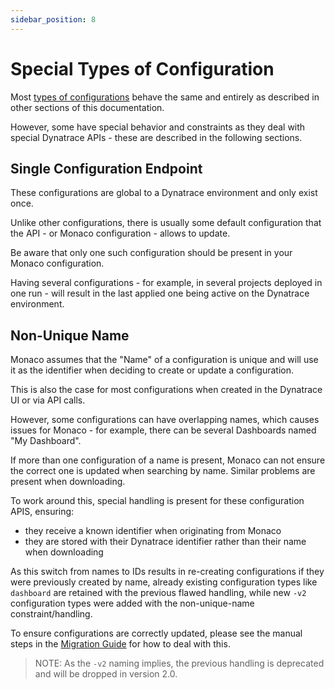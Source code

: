 ```yaml
---
sidebar_position: 8
---
```


# Special Types of Configuration

Most [types of configurations](configTypes_tokenPermissions.md) behave the same and entirely as described in other sections of this documentation.

However, some have special behavior and constraints as they deal with special Dynatrace APIs - these are described in the following sections.

## Single Configuration Endpoint

These configurations are global to a Dynatrace environment and only exist once.

Unlike other configurations, there is usually some default configuration that the API - or Monaco configuration - allows to update.

Be aware that only one such configuration should be present in your Monaco configuration.

Having several configurations - for example, in several projects deployed in one run - will result in the last applied one being active on the Dynatrace environment.

## Non-Unique Name

Monaco assumes that the "Name" of a configuration is unique and will use it as the identifier when deciding to create or update a configuration.

This is also the case for most configurations when created in the Dynatrace UI or via API calls.

However, some configurations can have overlapping names, which causes issues for Monaco - for example, there can be several Dashboards named "My Dashboard".

If more than one configuration of a name is present, Monaco can not ensure the correct one is updated when searching by name.
Similar problems are present when downloading.

To work around this, special handling is present for these configuration APIS, ensuring:
* they receive a known identifier when originating from Monaco
* they are stored with their Dynatrace identifier rather than their name when downloading

As this switch from names to IDs results in re-creating configurations if they were previously created by name,
already existing configuration types like `dashboard` are retained with the previous flawed handling, while new `-v2` configuration types were added with the non-unique-name constraint/handling.

To ensure configurations are correctly updated, please see the manual steps in the [Migration Guide](Guides/deprecated_migration.md) for how to deal with this.

> NOTE: As the `-v2` naming implies, the previous handling is deprecated and will be dropped in version 2.0.
